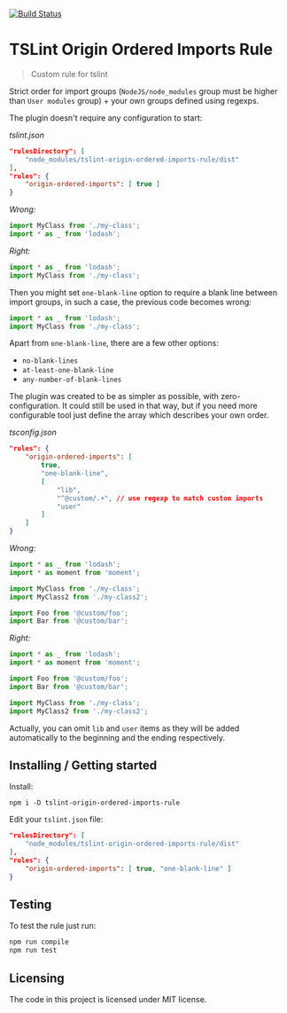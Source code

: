 [![Build Status](https://travis-ci.com/marcuzy/tslint-origin-ordered-imports-rule.svg?branch=master)](https://travis-ci.com/marcuzy/tslint-origin-ordered-imports-rule)

# TSLint Origin Ordered Imports Rule
> Custom rule for tslint

Strict order for import groups (`NodeJS/node_modules` group must be higher than `User modules` group) + your own groups defined using regexps.

The plugin doesn't require any configuration to start:

*tslint.json*
```json
"rulesDirectory": [
    "node_modules/tslint-origin-ordered-imports-rule/dist"
],
"rules": {
    "origin-ordered-imports": [ true ]
}
```

*Wrong:*
```ts
import MyClass from './my-class';
import * as _ from 'lodash';
```
*Right:*
```ts
import * as _ from 'lodash';
import MyClass from './my-class';
```

Then you might set `one-blank-line` option to require a blank line between import groups,
in such a case, the previous code becomes wrong:
```ts
import * as _ from 'lodash';
import MyClass from './my-class';
```
Apart from `one-blank-line`, there are a few other options:
* `no-blank-lines`
* `at-least-one-blank-line`
* `any-number-of-blank-lines`

The plugin was created to be as simpler as possible, with zero-configuration. It could still be used in that way, but if you need more configurable tool just define the array which describes your own order.

*tsconfig.json*
```json
"rules": {
    "origin-ordered-imports": [ 
        true, 
        "one-blank-line",
        [
            "lib",
            "^@custom/.+", // use regexp to match custom imports
            "user"
        ] 
    ]
}
```
*Wrong:*
```ts
import * as _ from 'lodash';
import * as moment from 'moment';

import MyClass from './my-class';
import MyClass2 from './my-class2';

import Foo from '@custom/foo';
import Bar from '@custom/bar';
```
*Right:*
```ts
import * as _ from 'lodash';
import * as moment from 'moment';

import Foo from '@custom/foo';
import Bar from '@custom/bar';

import MyClass from './my-class';
import MyClass2 from './my-class2';
```

Actually, you can omit `lib` and `user` items as they will be added automatically to the beginning and the ending respectively.
## Installing / Getting started

Install:
```shell
npm i -D tslint-origin-ordered-imports-rule
```

Edit your `tslint.json` file:
```json
"rulesDirectory": [
    "node_modules/tslint-origin-ordered-imports-rule/dist"
],
"rules": {
    "origin-ordered-imports": [ true, "one-blank-line" ]
}
```

## Testing

To test the rule just run:

```sh
npm run compile
npm run test
```

## Licensing

The code in this project is licensed under MIT license.
